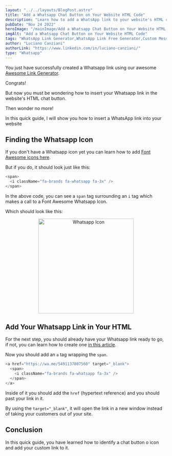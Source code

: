 ```yaml
---
layout: "../../layouts/BlogPost.astro"
title: "Add a Whatsapp Chat Button on Your Website HTML Code"
description: "Learn how to add a WhatsApp link to your website's HTML chat button in a few quick steps."
pubDate: "Nov 24 2022"
heroImage: "/mainImage/Add a Whatsapp Chat Button on Your Website HTML Code.webp"
imgAlt: "Add a Whatsapp Chat Button on Your Website HTML Code"
tags: "WhatsApp Link Generator,WhatsApp Link Free Generator,Custom Messages,whatsapp link to message,free whatsapp link,whatsapp link number,best whatsapp link generator,api whatsapp link,whatsapp link share,whatsapp link generator with message,html whatsapp link with message,whatsapp chat button on website html code,how to insert whatsapp link in website,how to add whatsapp link in website"
author: "Luciano Canziani"
authorLink: "https://www.linkedin.com/in/luciano-canziani/"
type: "Whatsapp"
---
```


You just have successfully created a Whatsapp link using our awesome <a href="https://www.operationdev.com/tools/whatsapp-link-free-generator-create-custom-messages/" target=”_blank”>Awesome Link Generator</a>.

Congrats!

But now you must be wondering how to insert your Whatsapp link in the website's HTML chat button.

Then wonder no more!

In this quick guide, I will show you how to insert a WhatsApp link into your website

## Finding the Whatsapp Icon

If you don't have a Whatsapp icon yet you can learn how to add <a href="https://fontawesome.com/docs/web/add-icons/how-to" target=”_blank”>Font Awesome icons here</a>.

But if you do, it should look just like this:

```js
<span>
  <i className="fa-brands fa-whatsapp fa-3x" />
</span>
```

In the above code, you can see a `span` tag surrounding an `i` tag which makes a call to a Font Awesome Whatsapp Icon.

Which should look like this:

<div style="margin-bottom: 30px; text-align: center">
<img src="/imgExamples/Whatsapp Icon.webp" alt="Whatsapp Icon"  width="298px" height="296px" style="margin: 0px auto" />
</div>

## Add Your Whatsapp Link in Your HTML

For the next step, you should already have your Whatsapp link ready to go, if not, you can learn how to create one <a href="https://www.operationdev.com/blog/how-to-create-a-whatsapp-link-for-my-number/" target=”_blank”>in this article</a>.

Now you should add an `a` tag wrapping the `span`.

```js
<a href="https://wa.me/5491137807560" target="_blank">
  <span>
    <i className="fa-brands fa-whatsapp fa-3x" />
  </span>
</a>
```

Inside of it you should add the `href` (hypertext reference) and you should past your link in it.

By using the `target="_blank"`, it will open the link in a new window instead of taking your customers out of your site.

## Conclusion

In this quick guide, you have learned how to identify a chat button o icon and add your custom link to it.
